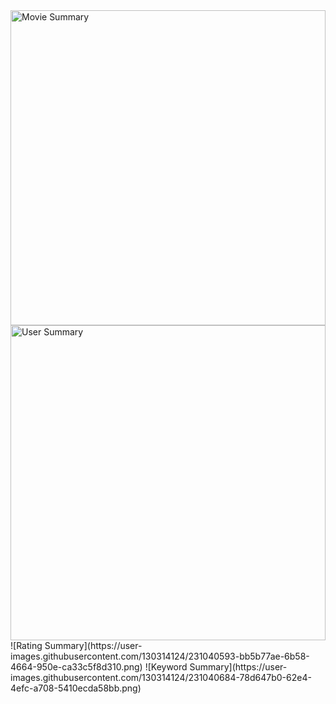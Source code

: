 <img width="504" alt="Movie Summary" src="https://user-images.githubusercontent.com/130314124/231040292-85aacc9b-7367-4d6c-a2d2-0247a3bd6e47.png">
<img width="504" alt="User Summary" src="https://user-images.githubusercontent.com/130314124/231040352-ebcfe350-f85d-48c4-b067-3f64524fadd7.png">
![Rating Summary](https://user-images.githubusercontent.com/130314124/231040593-bb5b77ae-6b58-4664-950e-ca33c5f8d310.png)
![Keyword Summary](https://user-images.githubusercontent.com/130314124/231040684-78d647b0-62e4-4efc-a708-5410ecda58bb.png)

